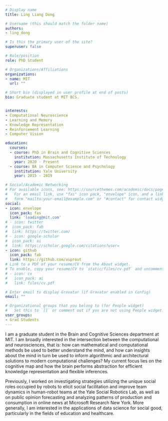 ```yaml
---
# Display name
title: Ling Liang Dong

# Username (this should match the folder name)
authors:
- ling_dong

# Is this the primary user of the site?
superuser: false

# Role/position
role: PhD Student

# Organizations/Affiliations
organizations:
- name: MIT
  url: ""

# Short bio (displayed in user profile at end of posts)
bio: Graduate student at MIT BCS.


interests:
- Computational Neuroscience
- Learning and Memory
- Knowledge Representation
- Reinforcement Learning
- Computer Vision

education:
  courses:
  - course: PhD in Brain and Cognitive Sciences
    institution: Massachusetts Institute of Technology
    year: 2020 - Present
  - course: BA in Computer Science and Psychology
    institution: Yale University 
    year: 2015 - 2019

# Social/Academic Networking
# For available icons, see: https://sourcethemes.com/academic/docs/page-builder/#icons
#   For an email link, use "fas" icon pack, "envelope" icon, and a link in the
#   form "mailto:your-email@example.com" or "#contact" for contact widget.
social:
- icon: envelope
  icon_pack: fas
  link: 'loading@mit.com'
# - icon: twitter
#  icon_pack: fab
#  link: https://twitter.com/
# - icon: google-scholar
#  icon_pack: ai
#  link: https://scholar.google.com/citations?user=
- icon: github
  icon_pack: fab
  link: https://github.com/asprout
# Link to a PDF of your resume/CV from the About widget.
# To enable, copy your resume/CV to `static/files/cv.pdf` and uncomment the lines below.
# - icon: cv
#   icon_pack: ai
#   link: files/cv.pdf

# Enter email to display Gravatar (if Gravatar enabled in Config)
email: ""

# Organizational groups that you belong to (for People widget)
#   Set this to `[]` or comment out if you are not using People widget.
user_groups:
- Grad Students
---
```

I am a graduate student in the Brain and Cognitive Sciences department at MIT. I am broadly interested in the intersection between the computational and neurosciences, that is: how can mathematical and computational methods be used to better understand the mind, and how can insights about the mind in turn be used to inform algorithmic and architectural solutions to modern computational challenges? My current focus lies on the cognitive map and how the brain performs abstraction for efficient knowledge representation and flexible inferences.

Previously, I worked on investigating strategies utilizing the unique social roles occupied by robots to elicit social facilitation and improve team dynamics in human-robot teams at the Yale Social Robotics Lab, as well as on public opinion forecasting and analyzing patterns of production and consumption in online news at Microsoft Research New York. More generally, I am interested in the applications of data science for social good, particularly in the fields of education and healthcare.
